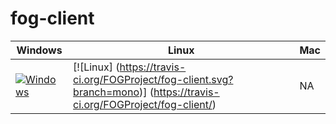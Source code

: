# fog-client

Windows      | Linux       | Mac
-------------|-------------|-------------
[![Windows](https://ci.appveyor.com/api/projects/status/6uqyhjiarj0dysa8/branch/dev?svg=true)](https://ci.appveyor.com/project/jbob182/fog-client/branch/dev) | [![Linux] (https://travis-ci.org/FOGProject/fog-client.svg?branch=mono)] (https://travis-ci.org/FOGProject/fog-client/) | NA 




